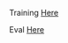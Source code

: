 Training [Here](https://tensorboard.dev/experiment/7l3lq8ROTbCGmhJTZmWw7Q/#scalars)

Eval [Here](https://tensorboard.dev/experiment/FV8f2JC2RaaJsZWOCb1aRQ/#scalars)
